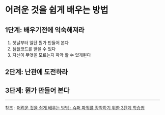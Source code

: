 
# 어려운 것을 쉽게 배우는 방법

## 1단계: 배우기전에 익숙해져라
1. 첫날부터 일단 뭔가 만들어 본다
2. 샘플코드를 얻을 수 있다
3. 자신이 무엇을 모르는지 파악 할 수 있게된다

## 2단계: 난관에 도전하라

## 3단계: 뭔가 만들어 본다

---
참조 : [어려운 것을 쉽게 배우는 방법 : 슈퍼 파워를 장착하기 위한 3단계 학습법](http://www.moreagile.net/2016/02/learning-new-stuff.html)